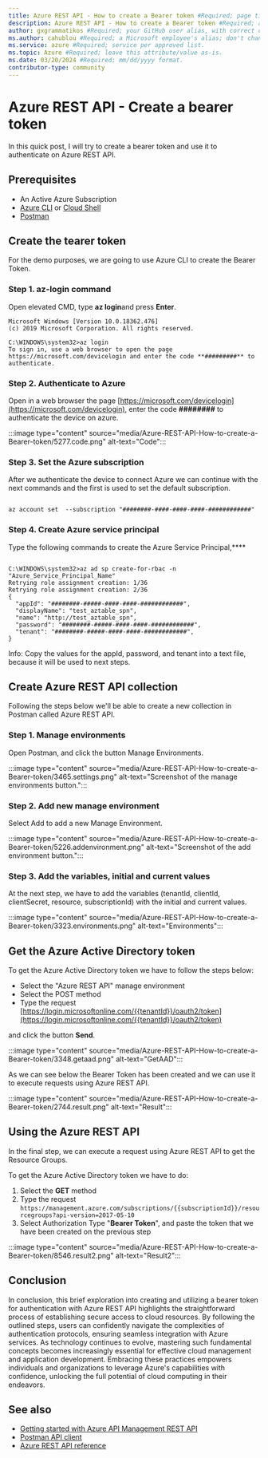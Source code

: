 ```yaml
---
title: Azure REST API - How to create a Bearer token #Required; page title displayed in search results. Don't enclose in quotation marks. 
description: Azure REST API - How to create a Bearer token #Required; article description that's displayed in search results. Don't enclose in quotation marks. Do end with a period.
author: gxgrammatikos #Required; your GitHub user alias, with correct capitalization.
ms.author: cahublou #Required; a Microsoft employee's alias; don't change. 
ms.service: azure #Required; service per approved list.
ms.topic: Azure #Required; leave this attribute/value as-is.
ms.date: 03/20/2024 #Required; mm/dd/yyyy format.
contributor-type: community
---
```


# Azure REST API - Create a bearer token

In this quick post, I will try to create a bearer token and use it to authenticate on Azure REST API.

## Prerequisites

- An Active Azure Subscription
- [Azure CLI](/cli/azure/install-azure-cli) or [Cloud Shell](https://shell.azure.com/)
- [Postman](https://www.getpostman.com/downloads/)

## Create the tearer token

For the demo purposes, we are going to use Azure CLI to create the Bearer Token.

### Step 1. az-login command

Open elevated CMD, type **az login**and press **Enter**.

```azurecli
Microsoft Windows [Version 10.0.18362.476]
(c) 2019 Microsoft Corporation. All rights reserved.
 
C:\WINDOWS\system32>az login
To sign in, use a web browser to open the page https://microsoft.com/devicelogin and enter the code **#########** to authenticate.

```

### Step 2. Authenticate to Azure

Open in a web browser the page [https://microsoft.com/devicelogin](https://microsoft.com/devicelogin), enter the code **########** to authenticate the device on azure.

:::image type="content" source="media/Azure-REST-API-How-to-create-a-Bearer-token/5277.code.png" alt-text="Code":::

### Step 3. Set the Azure subscription

After we authenticate the device to connect Azure we can continue with the next commands and the first is used to set the default subscription.

```azurecli

az account set  --subscription "########-####-####-####-############"

```

### Step 4. Create Azure service principal

Type the following commands to create the Azure Service Principal,****

```azurecli

C:\WINDOWS\system32>az ad sp create-for-rbac -n "Azure_Service_Principal_Name"
Retrying role assignment creation: 1/36
Retrying role assignment creation: 2/36
{
  "appId": "########-#####-####-####-############",
  "displayName": "test_aztable_spn",
  "name": "http://test_aztable_spn",
  "password": "########-#####-####-####-############",
  "tenant": "########-#####-####-####-############",
}

```

Info: Copy the values for the appId, password, and tenant into a text file, because it will be used to next steps.

## Create Azure REST API collection

Following the steps below we'll be able to create a new collection in Postman called Azure REST API.

### Step 1. Manage environments

Open Postman, and click the button Manage Environments.

:::image type="content" source="media/Azure-REST-API-How-to-create-a-Bearer-token/3465.settings.png" alt-text="Screenshot of the manage environments button.":::

### Step 2. Add new manage environment

Select Add to add a new Manage Environment.

:::image type="content" source="media/Azure-REST-API-How-to-create-a-Bearer-token/5226.addenvironment.png" alt-text="Screenshot of the add environment button.":::

### Step 3. Add the variables, initial and current values

At the next step, we have to add the variables (tenantId, clientId, clientSecret, resource, subscriptionId) with the initial and current values.

:::image type="content" source="media/Azure-REST-API-How-to-create-a-Bearer-token/3323.environments.png" alt-text="Environments":::

## Get the Azure Active Directory token

To get the Azure Active Directory token we have to follow the steps below:

- Select the "Azure REST API" manage environment
- Select the POST method
- Type the request [https://login.microsoftonline.com/{{tenantId}}/oauth2/token](https://login.microsoftonline.com/{{tenantId}}/oauth2/token)

and click the button **Send**.

:::image type="content" source="media/Azure-REST-API-How-to-create-a-Bearer-token/3348.getaad.png" alt-text="GetAAD":::

As we can see below the Bearer Token has been created and we can use it to execute requests using Azure REST API.

:::image type="content" source="media/Azure-REST-API-How-to-create-a-Bearer-token/2744.result.png" alt-text="Result":::

## Using the Azure REST API

In the final step, we can execute a request using Azure REST API to get the Resource Groups.

To get the Azure Active Directory token we have to do:

1. Select the **GET** method
1. Type the request `https://management.azure.com/subscriptions/{{subscriptionId}}/resourcegroups?api-version=2017-05-10`
1. Select Authorization Type "**Bearer Token**", and paste the token that we have been created on the previous step

:::image type="content" source="media/Azure-REST-API-How-to-create-a-Bearer-token/8546.result2.png" alt-text="Result2":::

## Conclusion

In conclusion, this brief exploration into creating and utilizing a bearer token for authentication with Azure REST API highlights the straightforward process of establishing secure access to cloud resources. By following the outlined steps, users can confidently navigate the complexities of authentication protocols, ensuring seamless integration with Azure services. As technology continues to evolve, mastering such fundamental concepts becomes increasingly essential for effective cloud management and application development. Embracing these practices empowers individuals and organizations to leverage Azure's capabilities with confidence, unlocking the full potential of cloud computing in their endeavors.

## See also

- [Getting started with Azure API Management REST API](https://azure.microsoft.com/resources/videos/getting-started-with-azure-api-management-rest-api/)
- [Postman API client](https://www.getpostman.com/product/api-client)
- [Azure REST API reference](/rest/api/azure/)